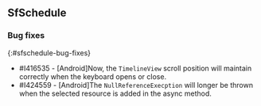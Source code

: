 ## SfSchedule

### Bug fixes
{:#sfschedule-bug-fixes}

* \#I416535 - [Android]Now, the `TimelineView` scroll position will maintain correctly when the keyboard opens or close.
* \#I424559 - [Android]The `NullReferenceExecption` will longer be thrown when the selected resource is added in the async method.
